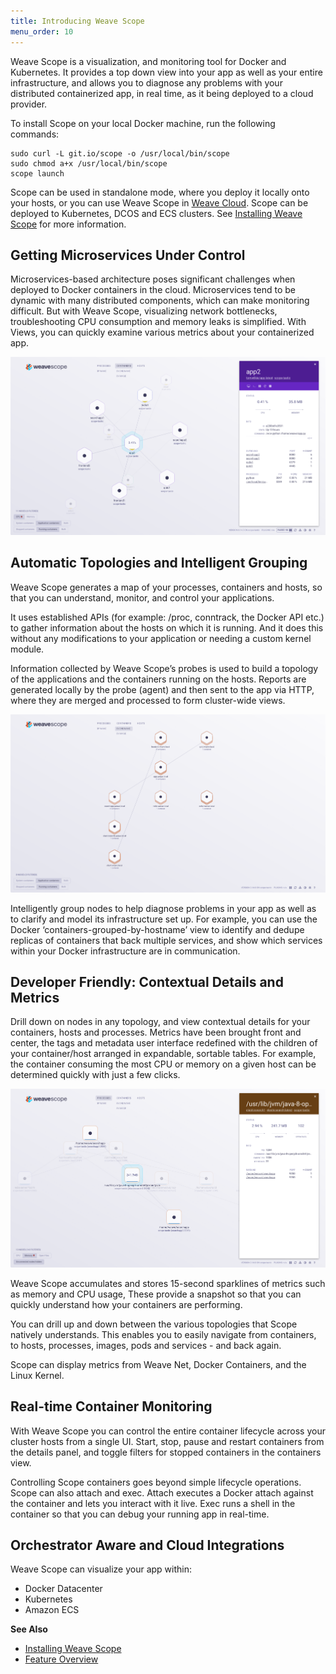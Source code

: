 ```yaml
---
title: Introducing Weave Scope
menu_order: 10
---
```



Weave Scope is a visualization, and monitoring tool for Docker and Kubernetes. It provides a top down view into your app as well as your entire infrastructure, and allows you to diagnose any problems with your distributed containerized app, in real time, as it being deployed to a cloud provider.

To install Scope on your local Docker machine, run the following commands:

    sudo curl -L git.io/scope -o /usr/local/bin/scope
    sudo chmod a+x /usr/local/bin/scope
    scope launch

Scope can be used in standalone mode, where you deploy it locally onto your hosts, or you can use Weave Scope in [Weave Cloud](https://cloud.weave.works).  Scope can be deployed to Kubernetes, DCOS and ECS clusters.  See [Installing Weave Scope](/site/installing.md) for more information.

## Getting Microservices Under Control

Microservices-based architecture poses significant challenges when deployed to Docker containers in the cloud. Microservices tend to be dynamic with many distributed components, which can make monitoring difficult. But with Weave Scope, visualizing network bottlenecks, troubleshooting CPU consumption and memory leaks is simplified. With Views, you can quickly examine various metrics about your containerized app.

!['Microservices Under Control'](images/microservices-under-control.png)

## Automatic Topologies and Intelligent Grouping

Weave Scope generates a map of your processes, containers and hosts, so that you can understand, monitor, and control your applications.

It uses established APIs (for example: /proc, conntrack, the Docker API etc.) to gather information about the hosts on which it is running. And it does this without any modifications to your application or needing a custom kernel module.

Information collected by Weave Scope’s probes is used to build a topology of the applications and the containers running on the hosts.  Reports are generated locally by the probe (agent) and then sent to the app via HTTP, where they are merged and processed to form cluster-wide views.

!['Automatic Topologies and Intelligent Grouping'](images/automatic-topologies-grouping.png)

Intelligently group nodes to help diagnose problems in your app as well as to clarify and model its infrastructure set up.  For example, you can use the Docker ‘containers-grouped-by-hostname’ view to identify and dedupe replicas of containers that back multiple services, and show which services within your Docker infrastructure are in communication.

## Developer Friendly: Contextual Details and Metrics

Drill down on nodes in any topology, and view contextual details for your containers, hosts and processes.  Metrics have been brought front and center, the tags and metadata user interface redefined with the children of your container/host arranged in expandable, sortable tables.  For example, the container consuming the most CPU or memory on a given host can be determined quickly with just a few clicks.

!['Developer Friendly: Contextual Details and Metrics'](images/contextual-details.png)

Weave Scope accumulates and stores 15-second sparklines of metrics such as memory and CPU usage, These provide a snapshot so that you can quickly understand how your containers are performing.

You can drill up and down between the various topologies that Scope natively understands. This enables you to easily navigate from containers, to hosts, processes, images, pods and services - and back again.

Scope can display metrics from Weave Net, Docker Containers, and the Linux Kernel.

## Real-time Container Monitoring

With Weave Scope you can control the entire container lifecycle across your cluster hosts from a single UI.  Start, stop, pause and restart containers from the details panel, and toggle filters for stopped containers in the containers view.

Controlling Scope containers goes beyond simple lifecycle operations. Scope can also attach and exec. Attach executes a Docker attach against the container and lets you interact with it live.  Exec runs a shell in the container so that you can debug your running app in real-time.


## Orchestrator Aware and Cloud Integrations

Weave Scope can visualize your app within:

 * Docker Datacenter
 * Kubernetes
 * Amazon ECS

**See Also**

 * [Installing Weave Scope](/site/installing.md)
 * [Feature Overview](/site/features.md)

